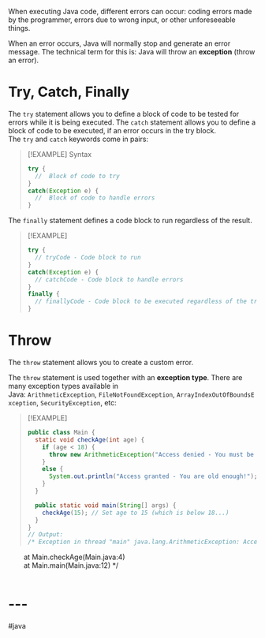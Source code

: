 When executing Java code, different errors can occur: coding errors made by the programmer, errors due to wrong input, or other unforeseeable things.

When an error occurs, Java will normally stop and generate an error message. The technical term for this is: Java will throw an **exception** (throw an error).

# Try, Catch, Finally

The `try` statement allows you to define a block of code to be tested for errors while it is being executed.
The `catch` statement allows you to define a block of code to be executed, if an error occurs in the try block.
The `try` and `catch` keywords come in pairs:
> [!EXAMPLE] Syntax
> ```java
> try {
>   //  Block of code to try
> }
> catch(Exception e) {
>   //  Block of code to handle errors
> }
> ```

The `finally` statement defines a code block to run regardless of the result.

> [!EXAMPLE]
> ```java
> try { 
> 	// tryCode - Code block to run 
> } 
> catch(Exception e) { 
> 	// catchCode - Code block to handle errors 
> } 
> finally { 
> 	// finallyCode - Code block to be executed regardless of the try result 
> }
> ```

# Throw
The `throw` statement allows you to create a custom error.

The `throw` statement is used together with an **exception type**. There are many exception types available in Java: `ArithmeticException`, `FileNotFoundException`, `ArrayIndexOutOfBoundsException`, `SecurityException`, etc:

> [!EXAMPLE]
> ```java
> public class Main {
>   static void checkAge(int age) {
>     if (age < 18) {
>       throw new ArithmeticException("Access denied - You must be at least 18 years old.");
>     }
>     else {
>       System.out.println("Access granted - You are old enough!");
>     }
>   }
> 
>   public static void main(String[] args) {
>     checkAge(15); // Set age to 15 (which is below 18...)
>   }
> }
> // Output:
> /* Exception in thread "main" java.lang.ArithmeticException: Access denied - You must be at least 18 years old.  
        at Main.checkAge(Main.java:4)  
        at Main.main(Main.java:12) */
> ```

# ---
#java 